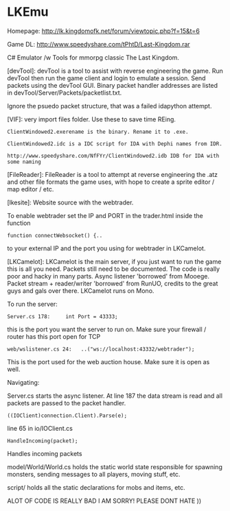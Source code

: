 LKEmu
======

Homepage:   http://lk.kingdomofk.net/forum/viewtopic.php?f=15&t=6

Game DL:    http://www.speedyshare.com/tPhtD/Last-Kingdom.rar

C# Emulator /w Tools for mmorpg classic The Last Kingdom.

[devTool]:
devTool is a tool to assist with reverse engineering the game.
Run devTool then run the game client and login to emulate a session.
Send packets using the devTool GUI. 
Binary packet handler addresses are listed in devTool/Server/Packets/packetlist.txt.

Ignore the psuedo packet structure, that was a failed idapython attempt.




[VIF]:
very import files folder. Use these to save time REing.

	ClientWindowed2.exerename is the binary. Rename it to .exe.
	
	ClientWindowed2.idc is a IDC script for IDA with Dephi names from IDR.
	
	http://www.speedyshare.com/NfFYr/ClientWindowed2.idb IDB for IDA with some naming




[FileReader]:
FileReader is a tool to attempt at reverse engineering the .atz and other file formats the game uses, with hope to create a sprite editor / map editor / etc.




[lkesite]:
Website source with the webtrader.

To enable webtrader set the IP and PORT in the trader.html inside the function

	function connectWebsocket() {..
	
to your external IP and the port you using for webtrader in LKCamelot.


[LKCamelot]:
LKCamelot is the main server, if you just want to run the game this is all you need.
Packets still need to be documented.
The code is really poor and hacky in many parts.
Async listener 'borrowed' from Mooege.
Packet stream + reader/writer 'borrowed' from RunUO, credits to the great guys and gals over there.
LKCamelot runs on Mono.


To run the server:

	Server.cs 178:     int Port = 43333; 

this is the port you want the server to run on. Make sure your firewall / router has this port open for TCP

	web/wslistener.cs 24:   ..("ws://localhost:43332/webtrader"); 

This is the port used for the web auction house.  Make sure it is open as well.





Navigating:

Server.cs starts the async listener. At line 187 the data stream is read and all packets are passed to the packet handler.

	((IOClient)connection.Client).Parse(e);


line 65 in io/IOClient.cs

	HandleIncoming(packet);

Handles incoming packets


model/World/World.cs holds the static world state responsible for spawning monsters, sending messages to all players, moving stuff, etc.

script/  holds all the static declarations for mobs and items, etc.


ALOT OF CODE IS REALLY BAD I AM SORRY! PLEASE DONT HATE ))
